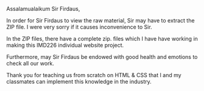 Assalamualaikum Sir Firdaus,

In order for Sir Firdaus to view the raw material, Sir may have to extract the ZIP file. I were very sorry if it causes inconvenience to Sir.

In the ZIP files, there have a complete zip. files which I have have working in making this IMD226 individual website project.

Furthermore, may Sir Firdaus be endowed with good health and emotions to check all our work.

Thank you for teaching us from scratch on HTML & CSS that I and my classmates can implement this knowledge in the industry.
